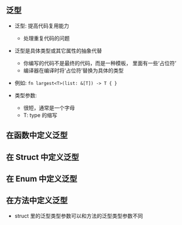 ## 泛型

- 泛型: 提高代码复用能力

  - 处理重复代码的问题

- 泛型是具体类型或其它属性的抽象代替

  - 你编写的代码不是最终的代码，而是一种模板， 里面有一些‘占位符’
  - 编译器在编译时将‘占位符’替换为具体的类型

- 例如: `fn largest<T>(list: &[T]) -> T { }`
- 类型参数:
  - 很短，通常是一个字母
  - T: type 的缩写

## 在函数中定义泛型

## 在 Struct 中定义泛型

## 在 Enum 中定义泛型

## 在方法中定义泛型

- struct 里的泛型类型参数可以和方法的泛型类型参数不同
